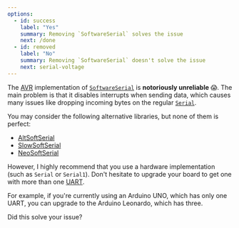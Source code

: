 ```yaml
---
options:
  - id: success
    label: "Yes"
    summary: Removing `SoftwareSerial` solves the issue
    next: /done
  - id: removed
    label: "No"
    summary: Removing `SoftwareSerial` doesn't solve the issue
    next: serial-voltage
---
```


The [AVR](https://en.wikipedia.org/wiki/AVR_microcontrollers) implementation of [`SoftwareSerial`](https://www.arduino.cc/en/Reference/SoftwareSerial) is **notoriously unreliable** 😱.
The main problem is that it disables interrupts when sending data, which causes many issues like dropping incoming bytes on the regular [`Serial`](https://www.arduino.cc/reference/en/language/functions/communication/serial/).

You may consider the following alternative libraries, but none of them is perfect:

* [AltSoftSerial](https://github.com/PaulStoffregen/AltSoftSerial)
* [SlowSoftSerial](https://github.com/MustBeArt/SlowSoftSerial)
* [NeoSoftSerial](https://github.com/SlashDevin/NeoSWSerial)

However, I highly recommend that you use a hardware implementation (such as `Serial` or `Serial1`). Don't hesitate to upgrade your board to get one with more than one [UART](https://en.wikipedia.org/wiki/Universal_asynchronous_receiver-transmitter).

For example, if you're currently using an Arduino UNO, which has only one UART, you can upgrade to the Arduino Leonardo, which has three.

Did this solve your issue?